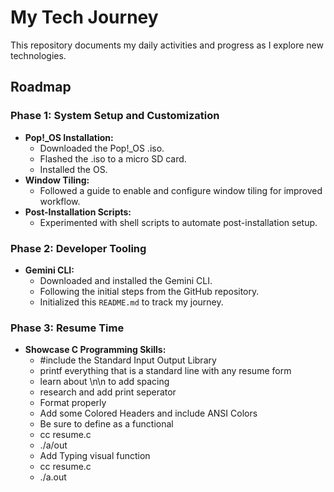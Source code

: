 # My Tech Journey

This repository documents my daily activities and progress as I explore new technologies.

## Roadmap

### Phase 1: System Setup and Customization

*   **Pop!_OS Installation:**
    *   Downloaded the Pop!_OS .iso.
    *   Flashed the .iso to a micro SD card.
    *   Installed the OS.
*   **Window Tiling:**
    *   Followed a guide to enable and configure window tiling for improved workflow.
*   **Post-Installation Scripts:**
    *   Experimented with shell scripts to automate post-installation setup.

### Phase 2: Developer Tooling

*   **Gemini CLI:**
    *   Downloaded and installed the Gemini CLI.
    *   Following the initial steps from the GitHub repository.
    *   Initialized this `README.md` to track my journey.

### Phase 3: Resume Time
*   **Showcase C Programming Skills:**
    *   #include the Standard Input Output Library
    *   printf everything that is a standard line with any resume form
    *   learn about \n\n to add spacing
    *   research and add print seperator
    *   Format properly
    *   Add some Colored Headers and include ANSI Colors
    *   Be sure to define as a functional
    *   cc resume.c
    *   ./a/out
    *   Add Typing visual function
    *   cc resume.c
    *   ./a.out
    
